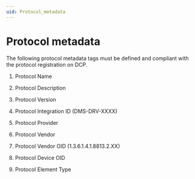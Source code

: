 ```yaml
---
uid: Protocol_metadata
---
```


# Protocol metadata

The following protocol metadata tags must be defined and compliant with the protocol registration on DCP.

1. Protocol Name

1. Protocol Description

1. Protocol Version

1. Protocol Integration ID (DMS-DRV-XXXX)

1. Protocol Provider

1. Protocol Vendor

1. Protocol Vendor OID (1.3.6.1.4.1.8813.2.XX)

1. Protocol Device OID

1. Protocol Element Type
